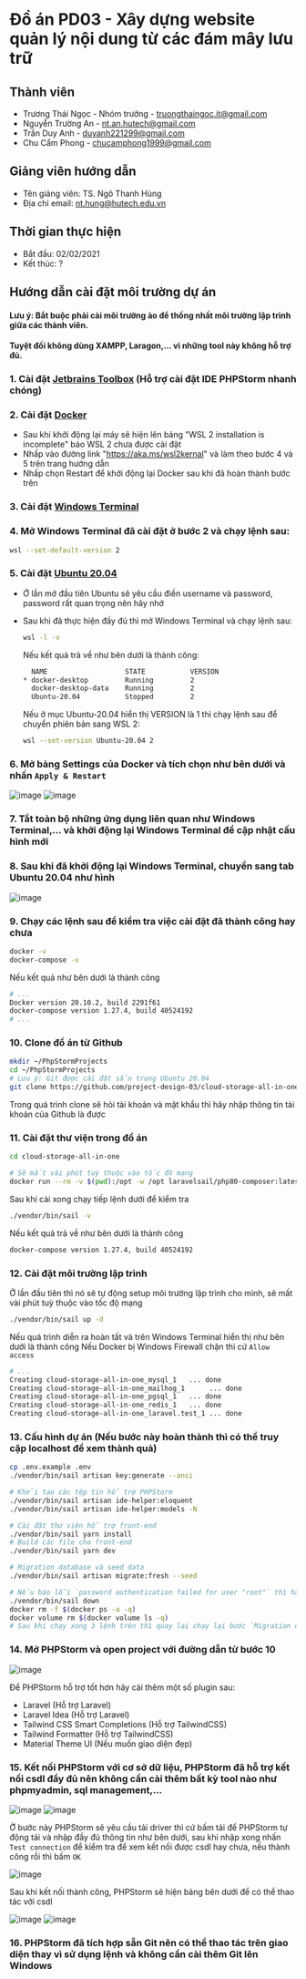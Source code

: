 # Đồ án PD03 - Xây dựng website quản lý nội dung từ các đám mây lưu trữ

## Thành viên

- Trương Thái Ngọc - Nhóm trưởng - <truongthaingoc.it@gmail.com>
- Nguyễn Trường An - <nt.an.hutech@gmail.com>
- Trần Duy Anh - <duyanh221299@gmail.com>
- Chu Cẩm Phong - <chucamphong1999@gmail.com>

## Giảng viên hướng dẫn

- Tên giảng viên: TS. Ngô Thanh Hùng
- Địa chỉ email: nt.hung@hutech.edu.vn

## Thời gian thực hiện

- Bắt đầu: 02/02/2021
- Kết thúc: ?

## Hướng dẫn cài đặt môi trường dự án

#### Lưu ý: Bắt buộc phải cài môi trường ảo để thống nhất môi trường lập trình giữa các thành viên.

#### Tuyệt đối không dùng XAMPP, Laragon,... vì những tool này không hỗ trợ đủ.

### 1. Cài đặt [Jetbrains Toolbox](https://www.jetbrains.com/toolbox-app/) (Hỗ trợ cài đặt IDE PHPStorm nhanh chóng)

### 2. Cài đặt [Docker](https://www.docker.com/)

- Sau khi khởi động lại máy sẽ hiện lên bảng "WSL 2 installation is incomplete" báo WSL 2 chưa được cài đặt
- Nhấp vào đường link "https://aka.ms/wsl2kernal" và làm theo bước 4 và 5 trên trang hướng dẫn
- Nhấp chọn Restart để khởi động lại Docker sau khi đã hoàn thành bước trên

### 3. Cài đặt [Windows Terminal](https://www.microsoft.com/en-us/p/windows-terminal/9n0dx20hk701?activetab=pivot:overviewtab)

### 4. Mở Windows Terminal đã cài đặt ở bước 2 và chạy lệnh sau:

```bash
wsl --set-default-version 2
```

### 5. Cài đặt [Ubuntu 20.04](https://www.microsoft.com/en-us/p/ubuntu-2004-lts/9n6svws3rx71?activetab=pivot:overviewtab)

- Ở lần mở đầu tiên Ubuntu sẽ yêu cầu điền username và password, password rất quan trọng nên hãy nhớ
- Sau khi đã thực hiện đầy đủ thì mở Windows Terminal và chạy lệnh sau:

    ```bash
    wsl -l -v
    ```
    
    Nếu kết quả trả về như bên dưới là thành công:
    
    ```bash
      NAME                   STATE           VERSION
    * docker-desktop         Running         2
      docker-desktop-data    Running         2
      Ubuntu-20.04           Stopped         2
    ```
    
    Nếu ở mục Ubuntu-20.04 hiển thị VERSION là 1 thì chạy lệnh sau để chuyển phiên bản sang WSL 2:
    
    ```bash
    wsl --set-version Ubuntu-20.04 2
    ```

### 6. Mở bảng Settings của Docker và tích chọn như bên dưới và nhấn `Apply & Restart`

![image](https://user-images.githubusercontent.com/58473133/108045336-ee835100-7075-11eb-89cd-d3b19688f74a.png)
![image](https://user-images.githubusercontent.com/58473133/108045446-0c50b600-7076-11eb-8bba-9b94dc1adc96.png)

### 7. Tắt toàn bộ những ứng dụng liên quan như Windows Terminal,... và khởi động lại Windows Terminal để cập nhật cấu hình mới

### 8. Sau khi đã khởi động lại Windows Terminal, chuyển sang tab Ubuntu 20.04 như hình

![image](https://user-images.githubusercontent.com/58473133/108045756-68b3d580-7076-11eb-9b73-e9f2c98ca078.png)

### 9. Chạy các lệnh sau để kiểm tra việc cài đặt đã thành công hay chưa

```bash
docker -v
docker-compose -v
```
Nếu kết quả như bên dưới là thành công
```bash
# ...
Docker version 20.10.2, build 2291f61
docker-compose version 1.27.4, build 40524192
# ...
```

### 10. Clone đồ án từ Github

```bash
mkdir ~/PhpStormProjects
cd ~/PhpStormProjects
# Lưu ý: Git được cài đặt sẵn trong Ubuntu 20.04
git clone https://github.com/project-design-03/cloud-storage-all-in-one.git
```
Trong quá trình clone sẽ hỏi tài khoản và mật khẩu thì hãy nhập thông tin tài khoản của Github là được

### 11. Cài đặt thư viện trong đồ án

```bash
cd cloud-storage-all-in-one

# Sẽ mất vài phút tuỳ thuộc vào tốc độ mạng
docker run --rm -v $(pwd):/opt -w /opt laravelsail/php80-composer:latest composer install
```

Sau khi cài xong chạy tiếp lệnh dưới để kiểm tra

```bash
./vendor/bin/sail -v
```

Nếu kết quả trả về như bên dưới là thành công

```bash
docker-compose version 1.27.4, build 40524192
```

### 12. Cài đặt môi trường lập trình

Ở lần đầu tiên thì nó sẽ tự động setup môi trường lập trình cho mình, sẽ mất vài phút tuỳ thuộc vào tốc độ mạng

```bash
./vendor/bin/sail up -d
```

Nếu quá trình diễn ra hoàn tất và trên Windows Terminal hiển thị như bên dưới là thành công
Nếu Docker bị Windows Firewall chặn thì cứ `Allow access`

```bash
# ...
Creating cloud-storage-all-in-one_mysql_1   ... done
Creating cloud-storage-all-in-one_mailhog_1      ... done
Creating cloud-storage-all-in-one_pgsql_1   ... done
Creating cloud-storage-all-in-one_redis_1   ... done
Creating cloud-storage-all-in-one_laravel.test_1 ... done
```

### 13. Cấu hình dự án (Nếu bước này hoàn thành thì có thể truy cập localhost để xem thành quả)

```bash
cp .env.example .env
./vendor/bin/sail artisan key:generate --ansi

# Khởi tạo các tệp tin hỗ trợ PHPStorm
./vendor/bin/sail artisan ide-helper:eloquent
./vendor/bin/sail artisan ide-helper:models -N

# Cài đặt thư viện hỗ trợ front-end
./vendor/bin/sail yarn install
# Build các file cho front-end
./vendor/bin/sail yarn dev

# Migration database và seed data
./vendor/bin/sail artisan migrate:fresh --seed

# Nếu báo lỗi `password authentication failed for user "root"` thì hãy chạy lệnh sau, không thì hãy bỏ qua
./vendor/bin/sail down
docker rm -f $(docker ps -a -q)
docker volume rm $(docker volume ls -q)
# Sau khi chạy xong 3 lệnh trên thì quay lại chạy lại bước `Migration database và seed data`
```

### 14. Mở PHPStorm và open project với đường dẫn từ bước 10

![image](https://user-images.githubusercontent.com/58473133/108048874-24c2cf80-707a-11eb-9986-0bf1ec33dc3d.png)

Để PHPStorm hỗ trợ tốt hơn hãy cài thêm một số plugin sau:
- Laravel (Hỗ trợ Laravel)
- Laravel Idea (Hỗ trợ Laravel)
- Tailwind CSS Smart Completions (Hỗ trợ TailwindCSS)
- Tailwind Formatter (Hỗ trợ TailwindCSS)
- Material Theme UI (Nếu muốn giao diện đẹp)

### 15. Kết nối PHPStorm với cơ sở dữ liệu, PHPStorm đã hỗ trợ kết nối csdl đầy đủ nên không cần cài thêm bất kỳ tool nào như phpmyadmin, sql management,...

![image](https://user-images.githubusercontent.com/58473133/108054206-f268a080-7080-11eb-872a-7de54c2c89f2.png)
![image](https://user-images.githubusercontent.com/58473133/108054321-15935000-7081-11eb-897d-dcc59ed708fb.png)

Ở bước này PHPStorm sẽ yêu cầu tải driver thì cứ bấm tải để PHPStorm tự động tải và nhập đầy đủ thông tin như bên dưới,
sau khi nhập xong nhấn `Test connection` để kiểm tra để xem kết nối được csdl hay chưa, nếu thành công rồi thì bấm `OK`

![image](https://user-images.githubusercontent.com/58473133/108054438-3b205980-7081-11eb-9c4b-598060a72ef6.png)

Sau khi kết nối thành công, PHPStorm sẽ hiện bảng bên dưới để có thể thao tác với csdl

![image](https://user-images.githubusercontent.com/58473133/108054671-889cc680-7081-11eb-922d-1c01eb424d82.png)
![image](https://user-images.githubusercontent.com/58473133/108054830-be41af80-7081-11eb-9124-25778c6f7677.png)

### 16. PHPStorm đã tích hợp sẵn Git nên có thể thao tác trên giao diện thay vì sử dụng lệnh và không cần cài thêm Git lên Windows
